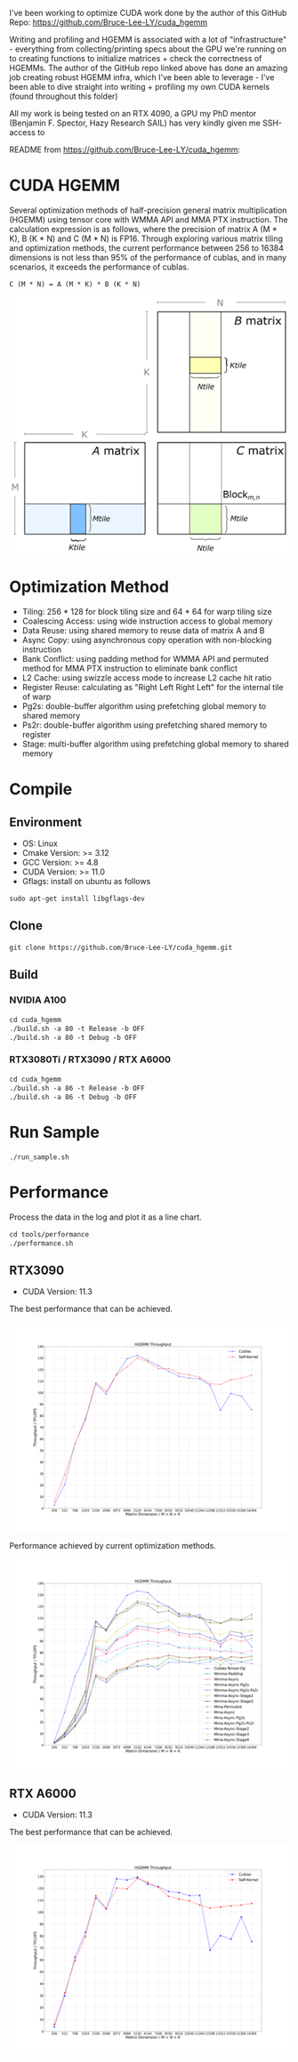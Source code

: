 I've been working to optimize CUDA work done by the author of this GitHub Repo: https://github.com/Bruce-Lee-LY/cuda_hgemm

Writing and profiling and HGEMM is associated with a lot of "infrastructure" - everything from collecting/printing specs about the GPU we're running on to creating functions to initialize matrices + check the correctness of HGEMMs. The author of the GitHub repo linked above has done an amazing job creating robust HGEMM infra, which I've been able to leverage - I've been able to dive straight into writing + profiling my own CUDA kernels (found throughout this folder)

All my work is being tested on an RTX 4090, a GPU my PhD mentor (Benjamin F. Spector, Hazy Research SAIL) has very kindly given me SSH-access to

README from https://github.com/Bruce-Lee-LY/cuda_hgemm:

# CUDA HGEMM
Several optimization methods of half-precision general matrix multiplication (HGEMM) using tensor core with WMMA API and MMA PTX instruction. The calculation expression is as follows, where the precision of matrix A (M * K), B (K * N) and C (M * N) is FP16. Through exploring various matrix tiling and optimization methods, the current performance between 256 to 16384 dimensions is not less than 95% of the performance of cublas, and in many scenarios, it exceeds the performance of cublas.
```
C (M * N) = A (M * K) * B (K * N)
```

![hgemm](./media/images/hgemm.png)

# Optimization Method
- Tiling: 256 * 128 for block tiling size and 64 * 64 for warp tiling size
- Coalescing Access: using wide instruction access to global memory
- Data Reuse: using shared memory to reuse data of matrix A and B
- Async Copy: using asynchronous copy operation with non-blocking instruction
- Bank Conflict: using padding method for WMMA API and permuted method for MMA PTX instruction to eliminate bank conflict
- L2 Cache: using swizzle access mode to increase L2 cache hit ratio
- Register Reuse: calculating as "Right Left Right Left" for the internal tile of warp
- Pg2s: double-buffer algorithm using prefetching global memory to shared memory
- Ps2r: double-buffer algorithm using prefetching shared memory to register
- Stage: multi-buffer algorithm using prefetching global memory to shared memory

# Compile
## Environment
- OS: Linux
- Cmake Version: >= 3.12
- GCC Version: >= 4.8
- CUDA Version: >= 11.0
- Gflags: install on ubuntu as follows
```
sudo apt-get install libgflags-dev
```

## Clone
```
git clone https://github.com/Bruce-Lee-LY/cuda_hgemm.git
```

## Build
### NVIDIA A100
```
cd cuda_hgemm
./build.sh -a 80 -t Release -b OFF
./build.sh -a 80 -t Debug -b OFF
```

### RTX3080Ti / RTX3090 / RTX A6000
```
cd cuda_hgemm
./build.sh -a 86 -t Release -b OFF
./build.sh -a 86 -t Debug -b OFF
```

# Run Sample
```
./run_sample.sh
```

# Performance
Process the data in the log and plot it as a line chart.

```
cd tools/performance
./performance.sh
```

## RTX3090
- CUDA Version: 11.3

The best performance that can be achieved.

![best_throughput](./performance/RTX3090/best_throughput.png)

Performance achieved by current optimization methods.

![throughput](./performance/RTX3090/throughput.png)

## RTX A6000
- CUDA Version: 11.3

The best performance that can be achieved.

![best_throughput](./performance/RTXA6000/best_throughput.png)
